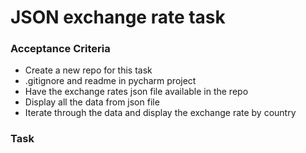 # JSON exchange rate task

### Acceptance Criteria
- Create a new repo for this task
- .gitignore and readme in pycharm project
- Have the exchange rates json file available in the repo
- Display all the data from json file
- Iterate through the data and display the exchange rate by country

### Task